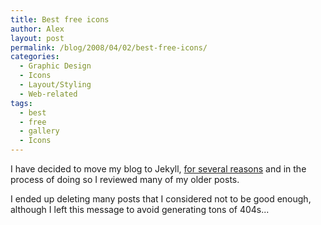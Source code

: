 ```yaml
---
title: Best free icons
author: Alex
layout: post
permalink: /blog/2008/04/02/best-free-icons/
categories:
  - Graphic Design
  - Icons
  - Layout/Styling
  - Web-related
tags:
  - best
  - free
  - gallery
  - Icons
---
```

 

I have decided to move my blog to Jekyll, [for several reasons](http://carlboettiger.info/2012/05/01/Jekyll-vs-Wordpress.html) and in the process of doing so I reviewed many of my older posts.

I ended up deleting many posts that I considered not to be good enough, although I left this message to avoid generating tons of 404s... 